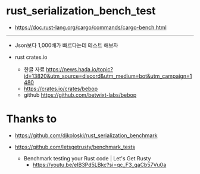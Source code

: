 # rust_serialization_bench_test

- https://doc.rust-lang.org/cargo/commands/cargo-bench.html


<hr>

- Json보다 1,000배가 빠르다는데 테스트 해보자

- rust crates.io
  - 한글 자료 https://news.hada.io/topic?id=13820&utm_source=discord&utm_medium=bot&utm_campaign=1480
  - https://crates.io/crates/bebop
  - github https://github.com/betwixt-labs/bebop

# Thanks to 
- https://github.com/djkoloski/rust_serialization_benchmark

- https://github.com/letsgetrusty/benchmark_tests
  - Benchmark testing your Rust code | Let's Get Rusty
    - https://youtu.be/eIB3Pd5LBkc?si=qc_F3_qaCb57Vu0a
